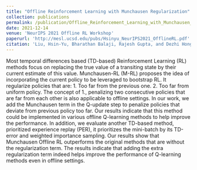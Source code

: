 ```yaml
---
title: "Offline Reinforcement Learning with Munchausen Regularization"
collection: publications
permalink: /publication/Offline_Reinforcement_Learning_with_Munchausen_Regularization
date: 2021-12-14
venue: 'NeurIPS 2021 Offline RL Workshop'
paperurl: 'http://mesl.ucsd.edu/pubs/Hsinyu_NeurIPS2021_OfflineRL.pdf'
citation: 'Liu, Hsin-Yu, Bharathan Balaji, Rajesh Gupta, and Dezhi Hong. &quot; Offline Reinforcement Learning with Munchausen Regularization &quot; <i>Offline Reinforcement Learning Workshop at Neural Information Processing Systems, 2021 (NeurIPS 2021)</i>. '
---
```


Most temporal differences based (TD-based) Reinforcement Learning (RL) methods focus on replacing the true value of a transiting state 
by their current estimate of this value. Munchausen-RL (M-RL) proposes the idea of incorporating the current policy to be leveraged to bootstrap RL. 
It regularize policies that are: 1. Too far from the previous one. 2. Too far from uniform policy. 
The concept of 1., penalizing two consecutive policies that are far from each other is also applicable to offline settings. 
In our work, we add the Munchausen term in the Q-update step to penalize policies that deviate from previous policy too far. 
Our results indicate that this method could be implemented in various offline Q-learning methods to help improve the performance.
 In addition, we evaluate another TD-based method, prioritized experience replay (PER), it prioritizes the mini-batch by its TD-error 
 and weighted importance sampling. Our results show that Munchausen Offline RL outperforms the original methods that are without the 
 regularization term. The results indicate that adding the extra regularization term indeed helps improve the performance of 
 Q-learning methods even in offline settings.